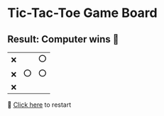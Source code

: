 # Tic-Tac-Toe Game Board
## Result: Computer wins 🤖
|   |   |   |
|---|---|---|
|❌ |  |⭕ |
|❌ |⭕ |⭕ |
|❌ |  |  |

🔄 [Click here](EEEEEEEEE.md) to restart